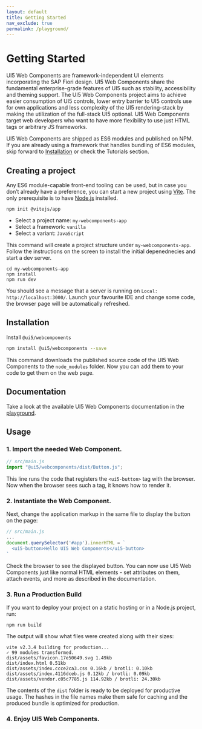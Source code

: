 ```yaml
---
layout: default
title: Getting Started
nav_exclude: true
permalink: /playground/
---
```


# Getting Started

UI5 Web Components are framework-independent UI elements incorporating the SAP Fiori design. UI5 Web Components share the fundamental enterprise-grade features of UI5 such as stability, accessibility and theming support.
The UI5 Web Components project aims to achieve easier consumption of UI5 controls, lower entry barrier to UI5 controls use for own applications and less complexity of the UI5 rendering-stack by making the utilization of the full-stack UI5 optional. UI5 Web Components target web developers who want to have more flexibility to use just HTML tags or arbitrary JS frameworks.

UI5 Web Components are shipped as ES6 modules and published on NPM. If you are already using a framework that handles bundling of ES6 modules, skip forward to [Installation](#installation) or check the Tutorials section.

## Creating a project

Any ES6 module-capable front-end tooling can be used, but in case you don’t already have a preference, you can start a new project using [Vite](https://vitejs.dev). The only prerequisite is to have [Node.js](https://nodejs.org/) installed.

```console
npm init @vitejs/app
```

- Select a project name: `my-webcomponents-app`
- Select a framework: `vanilla`
- Select a variant: `JavaScript`

This command will create a project structure under `my-webcomponents-app`. Follow the instructions on the screen to install the initial depenednecies and start a dev server.

```
cd my-webcomponents-app
npm install
npm run dev​
```

You should see a message that a server is running on `Local: http://localhost:3000/`. Launch your favourite IDE and change some code, the browser page will be automatically refreshed.

## Installation
<a name="installation"></a>

Install ```@ui5/webcomponents```

```bash
npm install @ui5/webcomponents --save
```

This command downloads the published source code of the UI5 Web Components to the `node_modules` folder. Now you can add them to your code to get them on the web page.
## Documentation

Take a look at the available UI5 Web Components documentation in the [playground](./playground/docs/).

## Usage

### 1. Import the needed Web Component.

```js
// src/main.js
import "@ui5/webcomponents/dist/Button.js";
```

This line runs the code that registers the `<ui5-button>` tag with the browser. Now when the browser sees such a tag, it knows how to render it.

### 2. Instantiate the Web Component.

Next, change the application markup in the same file to display the button on the page:
```js
// src/main.js
...
document.querySelector('#app').innerHTML = `
  <ui5-button>Hello UI5 Web Components</ui5-button>
`
```

Check the browser to see the displayed button. You can now use UI5 Web Components just like normal HTML elements - set attributes on them, attach events, and more as described in the documentation.

### 3. Run a Production Build

If you want to deploy your project on a static hosting or in a Node.js project, run:

```console
npm run build
```

The output will show what files were created along with their sizes:

```console
vite v2.3.4 building for production...
✓ 99 modules transformed.
dist/assets/favicon.17e50649.svg 1.49kb
dist/index.html 0.51kb
dist/assets/index.ccce2ca3.css 0.16kb / brotli: 0.10kb
dist/assets/index.4116dceb.js 0.12kb / brotli: 0.09kb
dist/assets/vendor.c05c7785.js 114.92kb / brotli: 24.30kb
```

The contents of the `dist` folder is ready to be deployed for productive usage. The hashes in the file names make them safe for caching and the produced bundle is optimized for production.

### 4. Enjoy UI5 Web Components.

